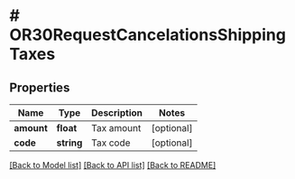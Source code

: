 # # OR30RequestCancelationsShippingTaxes

## Properties

Name | Type | Description | Notes
------------ | ------------- | ------------- | -------------
**amount** | **float** | Tax amount | [optional]
**code** | **string** | Tax code | [optional]

[[Back to Model list]](../../README.md#models) [[Back to API list]](../../README.md#endpoints) [[Back to README]](../../README.md)
